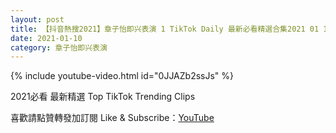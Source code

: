 ```yaml
---
layout: post
title: 【抖音熱搜2021】章子怡即兴表演 1 TikTok Daily 最新必看精選合集2021 01 10
date: 2021-01-10
category: 章子怡即兴表演
---
```


{% include youtube-video.html id="0JJAZb2ssJs" %}

2021必看 最新精選 Top TikTok Trending Clips

喜歡請點贊轉發加訂閱 Like & Subscribe：[YouTube](https://www.youtube.com/channel/UCAoR7VcanIPd04uEq_GIylA/videos)

